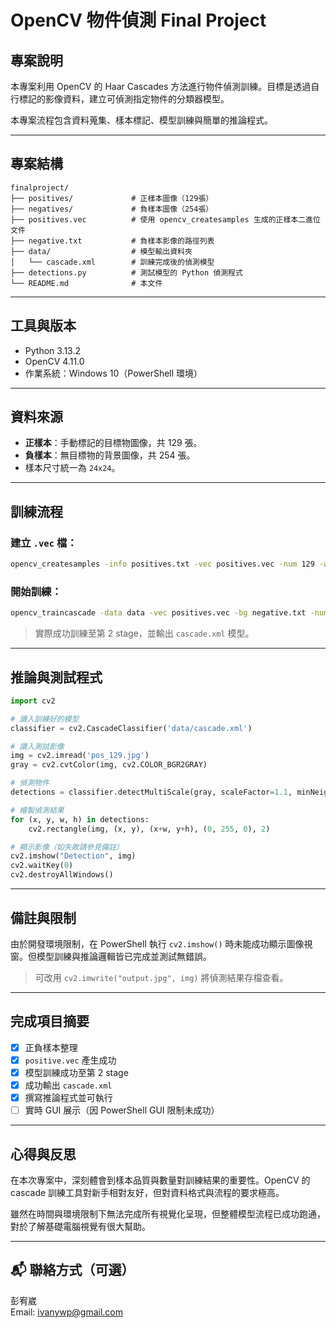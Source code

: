 
# OpenCV 物件偵測 Final Project

## 專案說明

本專案利用 OpenCV 的 Haar Cascades 方法進行物件偵測訓練。目標是透過自行標記的影像資料，建立可偵測指定物件的分類器模型。

本專案流程包含資料蒐集、樣本標記、模型訓練與簡單的推論程式。

---

## 專案結構

```
finalproject/
├── positives/             # 正樣本圖像（129張）
├── negatives/             # 負樣本圖像（254張）
├── positives.vec          # 使用 opencv_createsamples 生成的正樣本二進位文件
├── negative.txt           # 負樣本影像的路徑列表
├── data/                  # 模型輸出資料夾
│   └── cascade.xml        # 訓練完成後的偵測模型
├── detections.py          # 測試模型的 Python 偵測程式
└── README.md              # 本文件
```

---

## 工具與版本

- Python 3.13.2
- OpenCV 4.11.0
- 作業系統：Windows 10（PowerShell 環境）

---

## 資料來源

- **正樣本**：手動標記的目標物圖像，共 129 張。
- **負樣本**：無目標物的背景圖像，共 254 張。
- 樣本尺寸統一為 `24x24`。

---

## 訓練流程

### 建立 `.vec` 檔：
```bash
opencv_createsamples -info positives.txt -vec positives.vec -num 129 -w 24 -h 24
```

### 開始訓練：
```bash
opencv_traincascade -data data -vec positives.vec -bg negative.txt -numPos 110 -numNeg 254 -numStages 10 -w 24 -h 24
```

> 實際成功訓練至第 2 stage，並輸出 `cascade.xml` 模型。

---

## 推論與測試程式

```python
import cv2

# 讀入訓練好的模型
classifier = cv2.CascadeClassifier('data/cascade.xml')

# 讀入測試影像
img = cv2.imread('pos_129.jpg')
gray = cv2.cvtColor(img, cv2.COLOR_BGR2GRAY)

# 偵測物件
detections = classifier.detectMultiScale(gray, scaleFactor=1.1, minNeighbors=3)

# 繪製偵測結果
for (x, y, w, h) in detections:
    cv2.rectangle(img, (x, y), (x+w, y+h), (0, 255, 0), 2)

# 顯示影像（如失敗請參見備註）
cv2.imshow("Detection", img)
cv2.waitKey(0)
cv2.destroyAllWindows()
```

---

## 備註與限制

由於開發環境限制，在 PowerShell 執行 `cv2.imshow()` 時未能成功顯示圖像視窗。但模型訓練與推論邏輯皆已完成並測試無錯誤。

> 可改用 `cv2.imwrite("output.jpg", img)` 將偵測結果存檔查看。

---

## 完成項目摘要

- [x] 正負樣本整理
- [x] `positive.vec` 產生成功
- [x] 模型訓練成功至第 2 stage
- [x] 成功輸出 `cascade.xml`
- [x] 撰寫推論程式並可執行
- [ ] 實時 GUI 展示（因 PowerShell GUI 限制未成功）

---

## 心得與反思

在本次專案中，深刻體會到樣本品質與數量對訓練結果的重要性。OpenCV 的 cascade 訓練工具對新手相對友好，但對資料格式與流程的要求極高。

雖然在時間與環境限制下無法完成所有視覺化呈現，但整體模型流程已成功跑通，對於了解基礎電腦視覺有很大幫助。

---

## 📬 聯絡方式（可選）

彭宥崴  
Email: ivanywp@gmail.com
